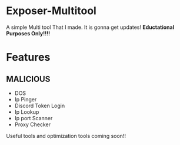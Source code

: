 # Exposer-Multitool
A simple Multi tool That I made. It is gonna get updates! **Eductational Purposes Only!!!!**



# Features

## MALICIOUS
 - DOS
 - Ip Pinger
 - Discord Token Login
 - Ip Lookup
 - Ip port Scanner
 - Proxy Checker

Useful tools and optimization tools coming soon!!
